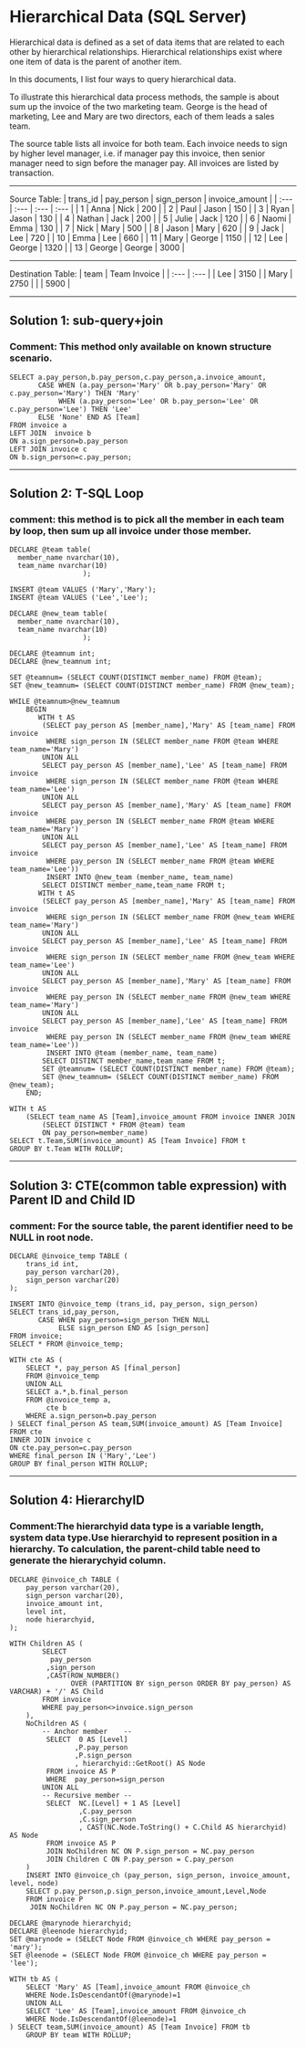 # Hierarchical Data (SQL Server)

Hierarchical data is defined as a set of data items that are related to each other by hierarchical relationships. Hierarchical relationships exist where one item of data is the parent of another item.

In this documents, I list four ways to query hierarchical data.

To illustrate this hierarchical data process methods, the sample is about sum up the invoice of the two marketing team. George is the head of marketing, Lee and Mary are two directors, each of them leads a sales team.

The source table lists all invoice for both team. Each invoice needs to sign by higher level manager, i.e. if manager pay this invoice, then senior manager need to sign before the manager pay. All invoices are listed by transaction.

---
Source Table: 
| trans\_id | pay\_person | sign\_person | invoice\_amount |
| :--- | :--- | :--- | :--- |
| 1 | Anna | Nick | 200 |
| 2 | Paul | Jason | 150 |
| 3 | Ryan | Jason | 130 |
| 4 | Nathan | Jack | 200 |
| 5 | Julie | Jack | 120 |
| 6 | Naomi | Emma | 130 |
| 7 | Nick | Mary | 500 |
| 8 | Jason | Mary | 620 |
| 9 | Jack | Lee | 720 |
| 10 | Emma | Lee | 660 |
| 11 | Mary | George | 1150 |
| 12 | Lee | George | 1320 |
| 13 | George | George | 3000 |

---
Destination Table:
| team | Team Invoice |
| :--- | :--- |
| Lee  | 3150 |
| Mary | 2750 |
|      | 5900 |


----
Solution 1: sub-query+join
---
### Comment: This method only available on known structure scenario.
```
SELECT a.pay_person,b.pay_person,c.pay_person,a.invoice_amount,
       CASE WHEN (a.pay_person='Mary' OR b.pay_person='Mary' OR c.pay_person='Mary') THEN 'Mary'
            WHEN (a.pay_person='Lee' OR b.pay_person='Lee' OR c.pay_person='Lee') THEN 'Lee'
       ELSE 'None' END AS [Team]
FROM invoice a
LEFT JOIN  invoice b
ON a.sign_person=b.pay_person
LEFT JOIN invoice c
ON b.sign_person=c.pay_person;
```

---
Solution 2: T-SQL Loop
---
### comment: this method is to pick all the member in each team by loop, then sum up all invoice under those member.

```
DECLARE @team table(
  member_name nvarchar(10),
  team_name nvarchar(10)
                  );

INSERT @team VALUES ('Mary','Mary');
INSERT @team VALUES ('Lee','Lee');

DECLARE @new_team table(
  member_name nvarchar(10),
  team_name nvarchar(10)
                  );

DECLARE @teamnum int;
DECLARE @new_teamnum int;

SET @teamnum= (SELECT COUNT(DISTINCT member_name) FROM @team);
SET @new_teamnum= (SELECT COUNT(DISTINCT member_name) FROM @new_team);

WHILE @teamnum>@new_teamnum
    BEGIN
       WITH t AS
        (SELECT pay_person AS [member_name],'Mary' AS [team_name] FROM invoice
         WHERE sign_person IN (SELECT member_name FROM @team WHERE team_name='Mary')
        UNION ALL
        SELECT pay_person AS [member_name],'Lee' AS [team_name] FROM invoice
         WHERE sign_person IN (SELECT member_name FROM @team WHERE team_name='Lee')
        UNION ALL
        SELECT pay_person AS [member_name],'Mary' AS [team_name] FROM invoice
         WHERE pay_person IN (SELECT member_name FROM @team WHERE team_name='Mary')
        UNION ALL
        SELECT pay_person AS [member_name],'Lee' AS [team_name] FROM invoice
         WHERE pay_person IN (SELECT member_name FROM @team WHERE team_name='Lee'))
         INSERT INTO @new_team (member_name, team_name)
        SELECT DISTINCT member_name,team_name FROM t;
       WITH t AS
        (SELECT pay_person AS [member_name],'Mary' AS [team_name] FROM invoice
         WHERE sign_person IN (SELECT member_name FROM @new_team WHERE team_name='Mary')
        UNION ALL
        SELECT pay_person AS [member_name],'Lee' AS [team_name] FROM invoice
         WHERE sign_person IN (SELECT member_name FROM @new_team WHERE team_name='Lee')
        UNION ALL
        SELECT pay_person AS [member_name],'Mary' AS [team_name] FROM invoice
         WHERE pay_person IN (SELECT member_name FROM @new_team WHERE team_name='Mary')
        UNION ALL
        SELECT pay_person AS [member_name],'Lee' AS [team_name] FROM invoice
         WHERE pay_person IN (SELECT member_name FROM @new_team WHERE team_name='Lee'))
         INSERT INTO @team (member_name, team_name)
        SELECT DISTINCT member_name,team_name FROM t;
        SET @teamnum= (SELECT COUNT(DISTINCT member_name) FROM @team);
        SET @new_teamnum= (SELECT COUNT(DISTINCT member_name) FROM @new_team);
    END;

WITH t AS
    (SELECT team_name AS [Team],invoice_amount FROM invoice INNER JOIN
        (SELECT DISTINCT * FROM @team) team
        ON pay_person=member_name)
SELECT t.Team,SUM(invoice_amount) AS [Team Invoice] FROM t
GROUP BY t.Team WITH ROLLUP;
```

---
Solution 3: CTE(common table expression) with Parent ID and Child ID
---
### comment: For the source table, the parent identifier need to be NULL in root node.
```
DECLARE @invoice_temp TABLE (
    trans_id int,
    pay_person varchar(20),
    sign_person varchar(20)
);

INSERT INTO @invoice_temp (trans_id, pay_person, sign_person)
SELECT trans_id,pay_person,
       CASE WHEN pay_person=sign_person THEN NULL
            ELSE sign_person END AS [sign_person]
FROM invoice;
SELECT * FROM @invoice_temp;

WITH cte AS (
    SELECT *, pay_person AS [final_person]
    FROM @invoice_temp
    UNION ALL
    SELECT a.*,b.final_person
    FROM @invoice_temp a,
         cte b
    WHERE a.sign_person=b.pay_person
) SELECT final_person AS team,SUM(invoice_amount) AS [Team Invoice] FROM cte
INNER JOIN invoice c
ON cte.pay_person=c.pay_person
WHERE final_person IN ('Mary','Lee')
GROUP BY final_person WITH ROLLUP;
```

---
Solution 4: HierarchyID
---
### Comment:The hierarchyid data type is a variable length, system data type.Use hierarchyid to represent position in a hierarchy. To calculation, the parent-child table need to generate the hierarychyid column.

```
DECLARE @invoice_ch TABLE (
    pay_person varchar(20),
    sign_person varchar(20),
    invoice_amount int,
    level int,
    node hierarchyid,
);

WITH Children AS (
        SELECT
          pay_person
         ,sign_person
         ,CAST(ROW_NUMBER()
               OVER (PARTITION BY sign_person ORDER BY pay_person) AS VARCHAR) + '/' AS Child
        FROM invoice
        WHERE pay_person<>invoice.sign_person
    ),
    NoChildren AS (
        -- Anchor member    --
         SELECT  0 AS [Level]
                ,P.pay_person
                ,P.sign_person
                , hierarchyid::GetRoot() AS Node
         FROM invoice AS P
         WHERE  pay_person=sign_person
        UNION ALL
        -- Recursive member --
         SELECT  NC.[Level] + 1 AS [Level]
                 ,C.pay_person
                 ,C.sign_person
                 , CAST(NC.Node.ToString() + C.Child AS hierarchyid)  AS Node
         FROM invoice AS P
         JOIN NoChildren NC ON P.sign_person = NC.pay_person
         JOIN Children C ON P.pay_person = C.pay_person
    )
    INSERT INTO @invoice_ch (pay_person, sign_person, invoice_amount, level, node)
    SELECT p.pay_person,p.sign_person,invoice_amount,Level,Node
    FROM invoice P
     JOIN NoChildren NC ON P.pay_person = NC.pay_person;

DECLARE @marynode hierarchyid;
DECLARE @leenode hierarchyid;
SET @marynode = (SELECT Node FROM @invoice_ch WHERE pay_person = 'mary');
SET @leenode = (SELECT Node FROM @invoice_ch WHERE pay_person = 'lee');

WITH tb AS (
    SELECT 'Mary' AS [Team],invoice_amount FROM @invoice_ch
    WHERE Node.IsDescendantOf(@marynode)=1
    UNION ALL
    SELECT 'Lee' AS [Team],invoice_amount FROM @invoice_ch
    WHERE Node.IsDescendantOf(@leenode)=1
) SELECT team,SUM(invoice_amount) AS [Team Invoice] FROM tb
    GROUP BY team WITH ROLLUP;
```